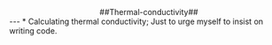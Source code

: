 <center>##Thermal-conductivity##</center>
---
* Calculating thermal conductivity;                                                                                           
Just to urge myself to insist on writing code.                                                                                            
